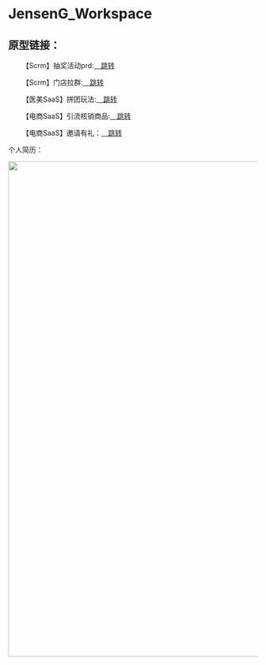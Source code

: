 # JensenG_Workspace
<p><h2>原型链接：</h2></p> 
<p>&emsp;&emsp;【Scrm】抽奖活动prd:<a href="https://jensengwork.github.io/JensenG_Workspace/【Scrm】抽奖活动prd/start.html">&emsp;跳转</a> </p> 
<p>&emsp;&emsp;【Scrm】门店拉群:<a href="https://jensengwork.github.io/JensenG_Workspace/【Scrm】门店拉群/start.html">&emsp;跳转</a> </p> 
<p>&emsp;&emsp;【医美SaaS】拼团玩法:<a href="https://jensengwork.github.io/JensenG_Workspace/【医美SaaS】拼团玩法/start.html">&emsp;跳转</a> </p> 
<p>&emsp;&emsp;【电商SaaS】引流核销商品:<a href="https://jensengwork.github.io/JensenG_Workspace/【电商SaaS】引流核销商品/start.html">&emsp;跳转</a> </p> 
<p>&emsp;&emsp;【电商SaaS】邀请有礼：<a href="https://jensengwork.github.io/JensenG_Workspace/【电商SaaS】邀请有礼/start.html">&emsp;跳转</a> </p> 
<p>个人简历：</p> 
<img src="https://jensengwork.github.io/JensenG_Workspace/个人简历/产品经理_葛正轩_18229268363.Png" width="1000" />

